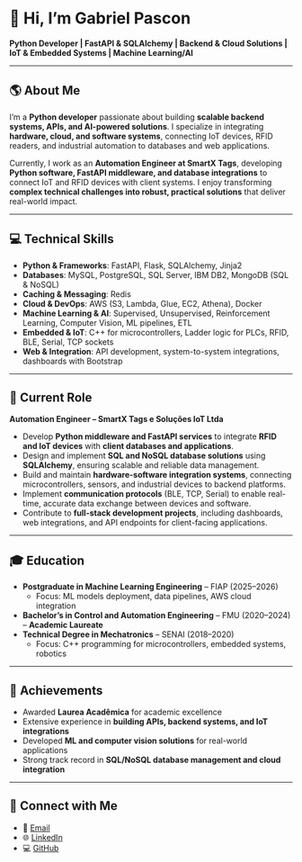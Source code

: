 # 👋 Hi, I’m Gabriel Pascon

**Python Developer | FastAPI & SQLAlchemy | Backend & Cloud Solutions | IoT & Embedded Systems | Machine Learning/AI**

---

## 🌎 About Me

I’m a **Python developer** passionate about building **scalable backend systems, APIs, and AI-powered solutions**. I specialize in integrating **hardware, cloud, and software systems**, connecting IoT devices, RFID readers, and industrial automation to databases and web applications.  

Currently, I work as an **Automation Engineer at SmartX Tags**, developing **Python software, FastAPI middleware, and database integrations** to connect IoT and RFID devices with client systems. I enjoy transforming **complex technical challenges into robust, practical solutions** that deliver real-world impact.

---

## 💻 Technical Skills

- **Python & Frameworks**: FastAPI, Flask, SQLAlchemy, Jinja2  
- **Databases**: MySQL, PostgreSQL, SQL Server, IBM DB2, MongoDB (SQL & NoSQL)  
- **Caching & Messaging**: Redis  
- **Cloud & DevOps**: AWS (S3, Lambda, Glue, EC2, Athena), Docker  
- **Machine Learning & AI**: Supervised, Unsupervised, Reinforcement Learning, Computer Vision, ML pipelines, ETL  
- **Embedded & IoT**: C++ for microcontrollers, Ladder logic for PLCs, RFID, BLE, Serial, TCP sockets  
- **Web & Integration**: API development, system-to-system integrations, dashboards with Bootstrap  

---

## 🚀 Current Role

**Automation Engineer – SmartX Tags e Soluções IoT Ltda**  
- Develop **Python middleware and FastAPI services** to integrate **RFID and IoT devices** with **client databases and applications**.  
- Design and implement **SQL and NoSQL database solutions** using **SQLAlchemy**, ensuring scalable and reliable data management.  
- Build and maintain **hardware-software integration systems**, connecting microcontrollers, sensors, and industrial devices to backend platforms.  
- Implement **communication protocols** (BLE, TCP, Serial) to enable real-time, accurate data exchange between devices and software.  
- Contribute to **full-stack development projects**, including dashboards, web integrations, and API endpoints for client-facing applications.  

---

## 🎓 Education

- **Postgraduate in Machine Learning Engineering** – FIAP (2025–2026)  
  - Focus: ML models deployment, data pipelines, AWS cloud integration  
- **Bachelor’s in Control and Automation Engineering** – FMU (2020–2024) – **Academic Laureate**  
- **Technical Degree in Mechatronics** – SENAI (2018–2020)  
  - Focus: C++ programming for microcontrollers, embedded systems, robotics  

---

## 🌟 Achievements

- Awarded **Laurea Acadêmica** for academic excellence  
- Extensive experience in **building APIs, backend systems, and IoT integrations**  
- Developed **ML and computer vision solutions** for real-world applications  
- Strong track record in **SQL/NoSQL database management and cloud integration**  

---

## 🔗 Connect with Me

- 📧 [Email](mailto:gh.pascon@gmail.com)  
- 🌐 [LinkedIn](https://www.linkedin.com/in/gabriel-pascon-218ba51b6/)  
- 💻 [GitHub](https://github.com/ghpascon)  
